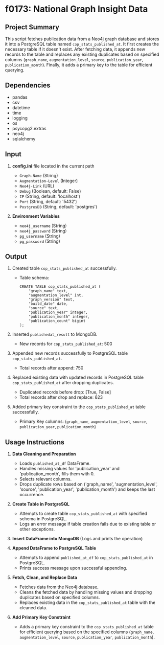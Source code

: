 # f0173: National Graph Insight Data

## Project Summary

This script fetches publication data from a Neo4j graph database and stores it into a PostgreSQL table named `cop_stats_published_at`. It first creates the necessary table if it doesn't exist. After fetching data, it appends new records to the table and replaces any existing duplicates based on specified columns (`graph_name`, `augmentation_level`, `source`, `publication_year`, `publication_month`). Finally, it adds a primary key to the table for efficient querying.

## Dependencies

- pandas
- csv
- datetime
- time
- logging
- os
- psycopg2.extras
- neo4j
- sqlalchemy

## Input

1. **config.ini** file located in the current path
   - `Graph-Name` (String)
   - `Augmentation-Level` (Integer)
   - `Neo4j-Link` (URL)
   - `Debug` (Boolean, default: False)
   - `IP` (String, default: 'localhost')
   - `Port` (String, default: '5432')
   - `PostgresDB` (String, default: 'postgres')

2. **Environment Variables**
   - `neo4j_username` (String)
   - `neo4j_password` (String)
   - `pg_username` (String)
   - `pg_password` (String)

## Output

1. Created table `cop_stats_published_at` successfully.
   - Table schema:
     ```
     CREATE TABLE cop_stats_published_at (
         "graph_name" text,
         "augmentation_level" int,
         "graph_version" text,
         "build_date" date,
         "source" text,
         "publication_year" integer,
         "publication_month" integer,
         "publication_count" bigint
     );
     ```

2. Inserted `publishedat_result` to MongoDB.
   - New records for `cop_stats_published_at`: 500

3. Appended new records successfully to PostgreSQL table `cop_stats_published_at`.
   - Total records after append: 750

4. Replaced existing data with updated records in PostgreSQL table `cop_stats_published_at` after dropping duplicates.
   - Duplicated records before drop: [True, False]
   - Total records after drop and replace: 623

5. Added primary key constraint to the `cop_stats_published_at` table successfully.
   - Primary Key columns: (`graph_name`, `augmentation_level`, `source`, `publication_year`, `publication_month`)

## Usage Instructions

1. **Data Cleaning and Preparation**
   - Loads `published_at_df` DataFrame.
   - Handles missing values for 'publication_year' and 'publication_month', fills them with 0.
   - Selects relevant columns.
   - Drops duplicate rows based on ('graph_name', 'augmentation_level', 'source', 'publication_year', 'publication_month') and keeps the last occurrence.

2. **Create Table in PostgreSQL**
   - Attempts to create table `cop_stats_published_at` with specified schema in PostgreSQL.
   - Logs an error message if table creation fails due to existing table or other exceptions.

3. **Insert DataFrame into MongoDB** (Logs and prints the operation)

4. **Append DataFrame to PostgreSQL Table**
   - Attempts to append `published_at_df` to `cop_stats_published_at` in PostgreSQL.
   - Prints success message upon successful appending.

5. **Fetch, Clean, and Replace Data**
   - Fetches data from the Neo4j database.
   - Cleans the fetched data by handling missing values and dropping duplicates based on specified columns.
   - Replaces existing data in the `cop_stats_published_at` table with the cleaned data.

6. **Add Primary Key Constraint**
   - Adds a primary key constraint to the `cop_stats_published_at` table for efficient querying based on the specified columns (`graph_name`, `augmentation_level`, `source`, `publication_year`, `publication_month`).